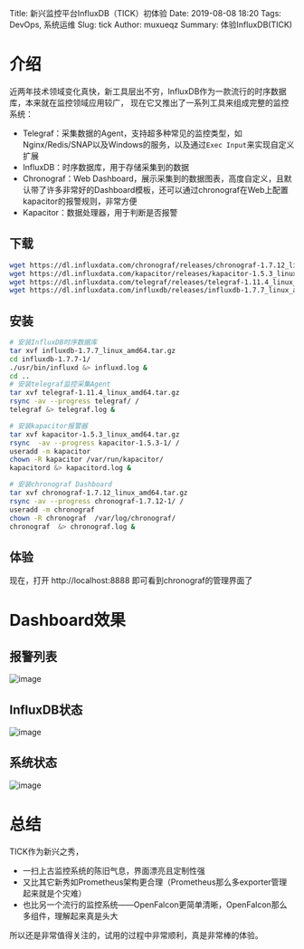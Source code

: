 Title: 新兴监控平台InfluxDB（TICK）初体验
Date: 2019-08-08 18:20
Tags: DevOps, 系统运维
Slug: tick
Author: muxueqz
Summary: 体验InfluxDB(TICK)

# 介绍
近两年技术领域变化真快，新工具层出不穷，InfluxDB作为一款流行的时序数据库，本来就在监控领域应用较广，
现在它又推出了一系列工具来组成完整的监控系统：
* Telegraf：采集数据的Agent，支持超多种常见的监控类型，如Nginx/Redis/SNAP以及Windows的服务，以及通过`Exec Input`来实现自定义扩展
* InfluxDB：时序数据库，用于存储采集到的数据
* Chronograf：Web Dashboard，展示采集到的数据图表，高度自定义，且默认带了许多非常好的Dashboard模板，还可以通过chronograf在Web上配置kapacitor的报警规则，非常方便
* Kapacitor：数据处理器，用于判断是否报警


## 下载
```bash
wget https://dl.influxdata.com/chronograf/releases/chronograf-1.7.12_linux_amd64.tar.gz
wget https://dl.influxdata.com/kapacitor/releases/kapacitor-1.5.3_linux_amd64.tar.gz
wget https://dl.influxdata.com/telegraf/releases/telegraf-1.11.4_linux_amd64.tar.gz
wget https://dl.influxdata.com/influxdb/releases/influxdb-1.7.7_linux_amd64.tar.gz
```

## 安装
```bash
# 安装InfluxDB时序数据库
tar xvf influxdb-1.7.7_linux_amd64.tar.gz
cd influxdb-1.7.7-1/
./usr/bin/influxd &> influxd.log &
cd ..
# 安装telegraf监控采集Agent
tar xvf telegraf-1.11.4_linux_amd64.tar.gz
rsync -av --progress telegraf/ /
telegraf &> telegraf.log &

# 安装kapacitor报警器
tar xvf kapacitor-1.5.3_linux_amd64.tar.gz
rsync  -av --progress kapacitor-1.5.3-1/ /
useradd -m kapacitor
chown -R kapacitor /var/run/kapacitor/
kapacitord &> kapacitord.log &

# 安装chronograf Dashboard
tar xvf chronograf-1.7.12_linux_amd64.tar.gz
rsync -av --progress chronograf-1.7.12-1/ /
useradd -m chronograf
chown -R chronograf  /var/log/chronograf/
chronograf  &> chronograf.log &
```


## 体验
现在，打开 http://localhost:8888 即可看到chronograf的管理界面了


# Dashboard效果
## 报警列表
![image](https://user-images.githubusercontent.com/730639/62693655-8033ec00-ba05-11e9-9485-b48bd03275b7.png)

## InfluxDB状态
![image](https://user-images.githubusercontent.com/730639/62693783-b1acb780-ba05-11e9-90c8-0480872b7c60.png)

## 系统状态
![image](https://user-images.githubusercontent.com/730639/62693832-cab56880-ba05-11e9-9265-ae2f607277b1.png)

# 总结
TICK作为新兴之秀，
* 一扫上古监控系统的陈旧气息，界面漂亮且定制性强
* 又比其它新秀如Prometheus架构更合理（Prometheus那么多exporter管理起来就是个灾难）
* 也比另一个流行的监控系统——OpenFalcon更简单清晰，OpenFalcon那么多组件，理解起来真是头大

所以还是非常值得关注的，试用的过程中非常顺利，真是非常棒的体验。
